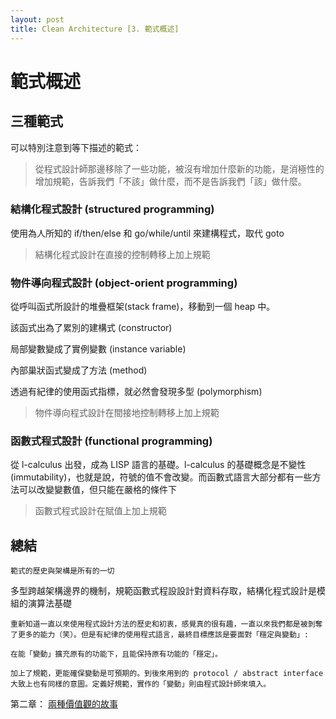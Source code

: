 ```yaml
---
layout: post
title: Clean Architecture [3. 範式概述]
--- 
```


# 範式概述

## 三種範式

可以特別注意到等下描述的範式：

> 從程式設計師那邊移除了一些功能，被沒有增加什麼新的功能，是消極性的增加規範，告訴我們「不該」做什麼，而不是告訴我們「該」做什麼。

### 結構化程式設計 (structured programming)

使用為人所知的 if/then/else 和 go/while/until 來建構程式，取代 goto

> 結構化程式設計在直接的控制轉移上加上規範

### 物件導向程式設計 (object-orient programming)

從呼叫函式所設計的堆疊框架(stack frame)，移動到一個 heap 中。

該函式出為了累別的建構式 (constructor)

局部變數變成了實例變數 (instance variable)

內部巢狀函式變成了方法 (method)

透過有紀律的使用函式指標，就必然會發現多型 (polymorphism)

> 物件導向程式設計在間接地控制轉移上加上規範

### 函數式程式設計 (functional programming)

從 l-calculus 出發，成為 LISP 語言的基礎。l-calculus 的基礎概念是不變性 (immutability)，也就是說，符號的值不會改變。而函數式語言大部分都有一些方法可以改變變數值，但只能在嚴格的條件下

> 函數式程式設計在賦值上加上規範


## 總結

`範式的歷史與架構是所有的一切`

多型跨越架構邊界的機制，規範函數式程設設計對資料存取，結構化程式設計是模組的演算法基礎

```
重新知道一直以來使用程式設計方法的歷史和初衷，感覺真的很有趣，一直以來我們都是被剝奪了更多的能力（笑）。但是有紀律的使用程式語言，最終目標應該是要面對「穩定與變動」:

在能「變動」擴充原有的功能下，且能保持原有功能的「穩定」。

加上了規範，更能確保變動是可預期的。到後來用到的 protocol / abstract interface 大致上也有同樣的意圖。定義好規範，實作的「變動」則由程式設計師來填入。
```

第二章： [兩種價值觀的故事](2018-09-05-CleanArchitecture-3.md)
